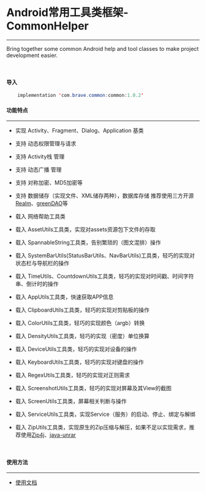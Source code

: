 # Android常用工具类框架-CommonHelper

---

Bring together some common Android help and tool classes to make project development easier.

<br/>

#### 导入

```java
    implementation 'com.brave.common:common:1.0.2'
```


#### 功能特点

---

 - 实现 Activity、Fragment、Dialog、Application 基类
 - 支持 动态权限管理与请求
 - 支持 Activity栈 管理
 - 支持 动态广播 管理
 - 支持 对称加密、MD5加密等
 - 支持 数据储存（实现文件、XML储存两种），数据库存储 推荐使用三方开源[Realm](https://github.com/realm/realm-java)、[greenDAO](https://github.com/greenrobot/greenDAO)等
 
 - 载入 网络帮助工具类
 - 载入 AssetUtils工具类，实现对assets资源包下文件的存取
 - 载入 SpannableString工具类，告别繁琐的（图文混排）操作
 - 载入 SystemBarUtils(StatusBarUtils、NavBarUtils)工具类，轻巧的实现对状态栏与导航栏的操作
 - 载入 TimeUtils、CountdownUtils工具类，轻巧的实现对时间戳、时间字符串、倒计时的操作
 - 载入 AppUtils工具类，快速获取APP信息
 - 载入 ClipboardUtils工具类，轻巧的实现对剪贴板的操作
 - 载入 ColorUtils工具类，轻巧的实现颜色（argb）转换
 - 载入 DensityUtils工具类，轻巧的实现（密度）单位换算
 - 载入 DeviceUtils工具类，轻巧的实现对设备的操作
 - 载入 KeyboardUtils工具类，轻巧的实现对键盘的操作
 - 载入 RegexUtils工具类，轻巧的实现对正则需求
 - 载入 ScreenshotUtils工具类，轻巧的实现对屏幕及其View的截图
 - 载入 ScreenUtils工具类，屏幕相关判断与操作
 - 载入 ServiceUtils工具类，实现Service（服务）的启动、停止、绑定与解绑
 - 载入 ZipUtils工具类，实现原生的Zip压缩与解压，如果不足以实现需求，推荐使用[Zip4j](http://www.lingala.net/zip4j/)、[java-unrar](http://www.java2s.com/Code/Jar/j/Downloadjavaunrar05jar.htm)
 
<br/>

#### 使用方法

---

 - [使用文档](/art/usage.md)

